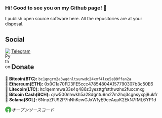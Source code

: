 ### Hi! Good to see you on my Github page! 👋
I publish open source software here. All the repositories are at your disposal.

## Social
[<img align="left" alt="Python" style="margin: 0; padding: 0;" width="20px" src="https://upload.wikimedia.org/wikipedia/commons/5/5c/Telegram_Messenger.png"/>](https://t.me/sata30) <a href="https://t.me/sata30">Telegram</a><br>

## Donate
🔸 <strong>Bitcoin(BTC):</strong> `bc1qngrm2a3wqdnltsunwdc24xmf4lce5e89ffan2a`<br>
🔸 <strong>Ethereum(ETH):</strong> 0x0C1a70FD3FE5ccc47854804A157790307b3c50E6<br>
🔸 <strong>Litecoin(LTC):</strong> ltc1qemmwa33s4q486z3yezttgfstthwzhs2fuccmxg<br>
🔸 <strong>Bitcoin Cash(BCH):</strong> qrw500nhwkh5a28dgntu9m27m2hq3cgnsyxpj8ukfr<br>
🔸 <strong>Solana(SOL):</strong> 6NnpZPJ92P7hNhKcwGJxWfyE9eeAquK2EkN7fML6YP1d<br>

[<img align="left" alt="Open Source" style="margin: 0; padding: 0; width: 20px; height: 20px;" src="./open-source.png"/>](https://github.com/rodukov) <i>オープンソースコード</i>
